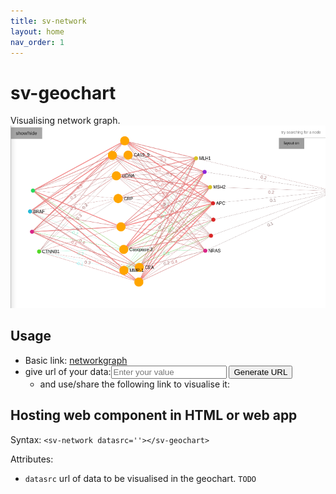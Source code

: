 ```yaml
---
title: sv-network
layout: home
nav_order: 1
---
```



# sv-geochart

Visualising network graph.
![network graph image](img/networkgraph.png)


## Usage

<script> function generateNetworkURL() {
    const input = document.getElementById('userNetworkInput').value.trim();
    if(input) {
        const prefixURL = window.location.href+'networkgraph.html#';
        const fullURL = prefixURL + encodeURIComponent(input);
        document.getElementById('generatedNetworkURL').innerHTML = `<a href="${fullURL}" target="_blank">${fullURL}</a>`;
        
    } else {
        document.getElementById('generatedNetworkURL').innerHTML = 'Please enter a value.';
    }
}
</script>
* Basic link: [networkgraph](networkgraph.html)
* give url of your data:<input type="text" id="userNetworkInput" placeholder="Enter your value" /> <button onclick="generateNetworkURL()">Generate URL</button> 
   * and use/share the following link to visualise it: <span id="generatedNetworkURL"></span>

## Hosting web component in HTML or web app

Syntax: `<sv-network datasrc=''></sv-geochart>` 

Attributes:
* `datasrc` url of data to be visualised in the geochart. `TODO`
